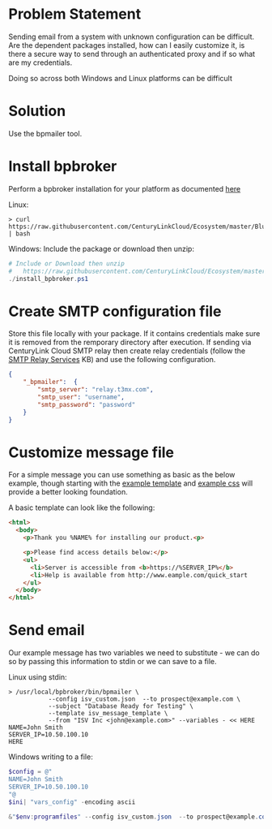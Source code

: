 # Problem Statement

Sending email from a system with unknown configuration can be difficult.  Are the dependent packages installed, how can I easily customize it,
is there a secure way to send through an authenticated proxy and if so what are my credentials.  

Doing so across both Windows and Linux platforms can be difficult


# Solution

Use the bpmailer tool.

# Install bpbroker
Perform a bpbroker installation for your platform as documented [here](../README.md#installing)

Linux:
```shell
> curl https://raw.githubusercontent.com/CenturyLinkCloud/Ecosystem/master/Blueprints/Public%20Blueprint%20Source/BP%20Broker/Linux/install_bpbroker.sh | bash
```

Windows:
Include the package or download then unzip: 
```powershell
# Include or Download then unzip
#   https://raw.githubusercontent.com/CenturyLinkCloud/Ecosystem/master/Blueprints/Public Blueprint Source/BP Broker/Blueprints_Completed_Packages/Windows_bpbroker.zip
./install_bpbroker.ps1
```


# Create SMTP configuration file
Store this file locally with your package.  If it contains credentials make sure it is removed from the remporary directory after execution.
If sending via CenturyLink Cloud SMTP relay then create relay credentials (follow the 
[SMTP Relay Services](https://t3n.zendesk.com/entries/20902593-SMTP-Relay-Services-Simple-) KB) and use the following configuration.
```json
{
    "_bpmailer":  {
        "smtp_server": "relay.t3mx.com",
        "smtp_user": "username",
        "smtp_password": "password"
    }
}
```


# Customize message file
For a simple message you can use something as basic as the below example, though starting with the [example template](bpmailer_example_message_template) and 
[example css](bpmailer_example_message_css) will provide a better looking foundation.

A basic template can look like the following:

```html
<html>
  <body>
    <p>Thank you %NAME% for installing our product.<p>

    <p>Please find access details below:</p>
    <ul>
      <li>Server is accessible from <b>https://%SERVER_IP%</b>
      <li>Help is available from http://www.eample.com/quick_start
    </ul>
  </body>
</html>
```


# Send email
Our example message has two variables we need to substitute - we can do so by passing this information to stdin or we can save to a file.

Linux using stdin:
```shell
> /usr/local/bpbroker/bin/bpmailer \
           --config isv_custom.json  --to prospect@example.com \
           --subject "Database Ready for Testing" \
           --template isv_message_template \
           --from "ISV Inc <john@example.com>" --variables - << HERE
NAME=John Smith
SERVER_IP=10.50.100.10
HERE
```

Windows writing to a file:
```powershell
$config = @"
NAME=John Smith
SERVER_IP=10.50.100.10
"@
$ini| "vars_config" -encoding ascii

&"$env:programfiles" --config isv_custom.json  --to prospect@example.com \ --subject "Database Ready for Testing" \ --template isv_message_template \ --from "ISV Inc <john@example.com>" --variables vars_config
```


